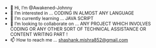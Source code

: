 - 👋 Hi, I’m @Awakened-Johnny
- 👀 I’m interested in ... CODING IN ALMOST ANY LANGUAGE 
- 🌱 I’m currently learning ... JAVA SCRIPT
- 💞️ I’m looking to collaborate on ... ANY PROJECT WHICH INVOLVES CODING OR ANY OTHER SORT OF TECHNICAL ASSISTANCE OR CONTENT WRITING PART !
- 📫 How to reach me ... shashank.mishra852@gmail.com

<!---
Awakened-Johnny/Awakened-Johnny is a ✨ special ✨ repository because its `README.md` (this file) appears on your GitHub profile.
You can click the Preview link to take a look at your changes.
--->
